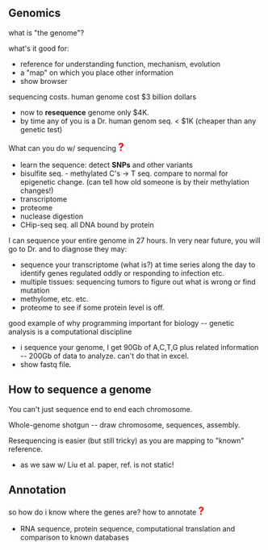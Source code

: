 ## Genomics
what is "the genome"?

what's it good for:

* reference for understanding function, mechanism, evolution
* a "map" on which you place other information
* show browser

sequencing costs. human genome cost $3 billion dollars

* now to **resequence** genome only $4K.
* by time any of you is a Dr. human genom seq. < $1K (cheaper than any genetic test)

What can you do w/ sequencing <strong style="font-size: 150%; color: red;">?</strong>

* learn the sequence: detect **SNPs** and other variants
* bisulfite seq. - methylated C's -> T seq. compare to normal for epigenetic change. (can tell how old someone is by their methylation changes!)
* transcriptome
* proteome
* nuclease digestion
* CHip-seq seq. all DNA bound by protein

I can sequence your entire genome in 27 hours. In very near future, you will go to Dr. and to diagnose they may:

- sequence your transcriptome (what is?) at time series along the day to identify genes regulated oddly or responding to infection etc.
- multiple tissues: sequencing tumors to figure out what is wrong or find mutation
- methylome, etc. etc.
- proteome to see if some protein level is off.

good example of why programming important for biology -- genetic analysis is a computational discipline

* i sequence your genome, I get 90Gb of A,C,T,G plus related information -- 200Gb of data to analyze. can't do that in excel.
* show fastq file.

## How to sequence a genome

You can't just sequence end to end each chromosome.

Whole-genome shotgun -- draw chromosome, sequences, assembly.

Resequencing is easier (but still tricky) as you are mapping to "known" reference.

* as we saw w/ Liu et al. paper, ref. is not static!	
## Annotation

so how do i know where the genes are? how to annotate <strong style="font-size: 150%; color: red;">?</strong> 

- RNA sequence, protein sequence, computational translation and comparison to known databases